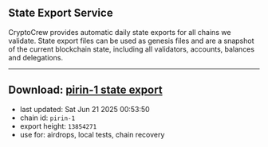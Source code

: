 ## State Export Service
CryptoCrew provides automatic daily state exports for all chains we validate. State export files can be used as genesis files and are a snapshot of the current blockchain state, including all validators, accounts, balances and delegations.

---
**Download: [pirin-1 state export](https://dl-eu2.ccvalidators.com/SERVICE/nolus/pirin-1_export_13854271.json)**
---

- last updated: Sat Jun 21 2025 00:53:50
- chain id: `pirin-1`
- export height: `13854271`
- use for: airdrops, local tests, chain recovery
